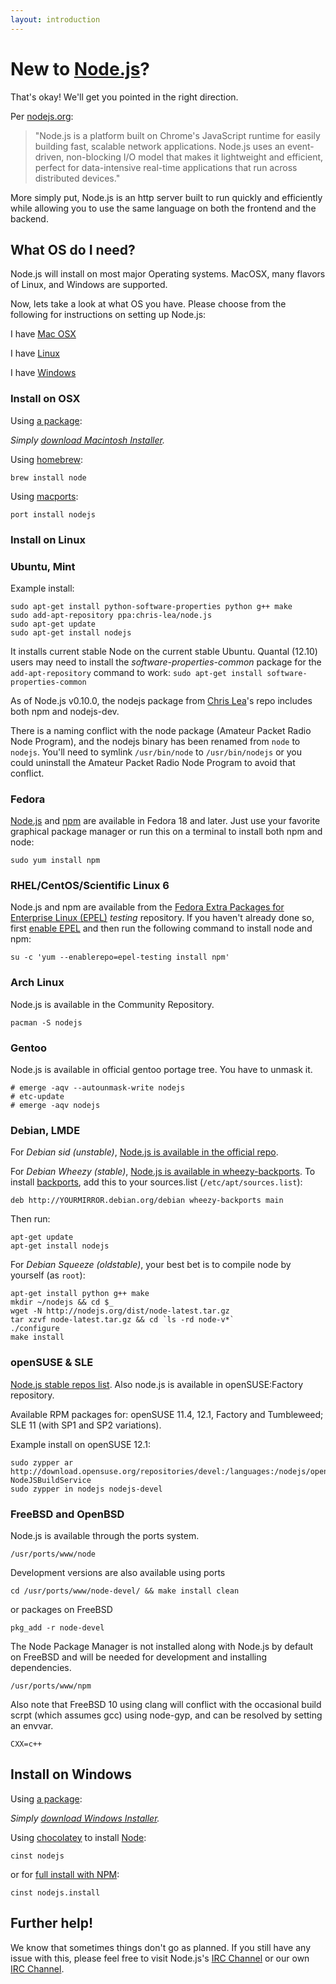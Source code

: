 ```yaml
---
layout: introduction
---
```


# New to [Node.js](https://soundcloud.com/marak/marak-the-node-js-rap)?

That's okay!  We'll get you pointed in the right direction.

Per [nodejs.org](http://nodejs.org):
> "Node.js is a platform built on Chrome's JavaScript runtime for easily building fast, scalable network applications. Node.js uses an event-driven, non-blocking I/O model that makes it lightweight and efficient, perfect for data-intensive real-time applications that run across distributed devices."

More simply put, Node.js is an http server built to run quickly and efficiently while allowing you to use the same language on both the frontend and the backend.

## What OS do I need?

Node.js will install on most major Operating systems.  MacOSX, many flavors of Linux, and Windows are supported.

Now, lets take a look at what OS you have.  Please choose from the following for instructions on setting up Node.js:

I have [Mac OSX](#/getStarted?q=--install-on-osx-)

I have [Linux](#/getStarted?q=--install-on-linux-)

I have [Windows](#/getStarted?q=--install-on-windows-)

<h3>
<a id="install-on-osx" name="/getStarted?q=--install-on-osx-" class="anchor" href="#/getStarted?q=--install-on-osx-"><span class="mini-icon mini-icon-link"></span></a>
Install on OSX
</h3>

Using [a package](http://nodejs.org/download/):

_Simply [download Macintosh Installer](http://nodejs.org/download/)._

Using [homebrew](https://github.com/mxcl/homebrew):

    brew install node

Using [macports](http://www.macports.org/):

    port install nodejs

<h3>
<a id="install-on-linux" name="/getStarted?q=--install-on-linux-" class="anchor" href="#/getStarted?--install-on-linux-"><span class="mini-icon mini-icon-link"></span></a>
Install on Linux
</h3>

### Ubuntu, Mint

Example install:

    sudo apt-get install python-software-properties python g++ make
    sudo add-apt-repository ppa:chris-lea/node.js
    sudo apt-get update
    sudo apt-get install nodejs

It installs current stable Node on the current stable Ubuntu. Quantal (12.10) users may need to install the *software-properties-common* package for the `add-apt-repository` command to work: `sudo apt-get install software-properties-common`

As of Node.js v0.10.0, the nodejs package from [Chris Lea](https://chrislea.com/2013/03/15/upgrading-from-node-js-0-8-x-to-0-10-0-from-my-ppa/)'s repo includes both npm and nodejs-dev.

There is a naming conflict with the node package (Amateur Packet Radio Node Program), and the nodejs binary has been renamed from `node` to `nodejs`. You'll need to symlink `/usr/bin/node` to `/usr/bin/nodejs` or you could uninstall the Amateur Packet Radio Node Program to avoid that conflict.

### Fedora

[Node.js](https://apps.fedoraproject.org/packages/nodejs) and [npm](https://apps.fedoraproject.org/packages/npm) are available in Fedora 18 and later.  Just use your favorite graphical package manager or run this on a terminal to install both npm and node:

    sudo yum install npm

### RHEL/CentOS/Scientific Linux 6

Node.js and npm are available from the [Fedora Extra Packages for Enterprise Linux (EPEL)](https://fedoraproject.org/wiki/EPEL) _testing_ repository.  If you haven't already done so, first [enable EPEL](https://fedoraproject.org/wiki/EPEL#How_can_I_use_these_extra_packages.3F) and then run the following command to install node and npm:

    su -c 'yum --enablerepo=epel-testing install npm'

### Arch Linux
Node.js is available in the Community Repository.

    pacman -S nodejs

### Gentoo
Node.js is available in official gentoo portage tree. You have to unmask it.

    # emerge -aqv --autounmask-write nodejs
    # etc-update
    # emerge -aqv nodejs

### Debian, LMDE

For *Debian sid (unstable)*, [Node.js is available in the official repo](http://packages.debian.org/search?searchon=names&keywords=nodejs).

For *Debian Wheezy (stable)*, [Node.js is available in wheezy-backports](http://packages.debian.org/wheezy-backports/nodejs). To install [backports](http://backports.debian.org/Instructions/), add this to your sources.list (`/etc/apt/sources.list`):

    deb http://YOURMIRROR.debian.org/debian wheezy-backports main

Then run:

    apt-get update
    apt-get install nodejs

For *Debian Squeeze (oldstable)*, your best bet is to compile node by yourself (as `root`):

    apt-get install python g++ make
    mkdir ~/nodejs && cd $_
    wget -N http://nodejs.org/dist/node-latest.tar.gz
    tar xzvf node-latest.tar.gz && cd `ls -rd node-v*`
    ./configure
    make install

### openSUSE & SLE
[Node.js stable repos list](https://build.opensuse.org/package/show?package=nodejs&project=devel%3Alanguages%3Anodejs). Also node.js is available in openSUSE:Factory repository.

Available RPM packages for: openSUSE 11.4, 12.1, Factory and Tumbleweed; SLE 11 (with SP1 and SP2 variations).

Example install on openSUSE 12.1:

    sudo zypper ar http://download.opensuse.org/repositories/devel:/languages:/nodejs/openSUSE_12.1/ NodeJSBuildService
    sudo zypper in nodejs nodejs-devel

### FreeBSD and OpenBSD
Node.js is available through the ports system.

    /usr/ports/www/node

Development versions are also available using ports

    cd /usr/ports/www/node-devel/ && make install clean

or packages on FreeBSD

    pkg_add -r node-devel

The Node Package Manager is not installed along with Node.js by default on FreeBSD and will be needed for development and installing dependencies.

    /usr/ports/www/npm

Also note that FreeBSD 10 using clang will conflict with the occasional build scrpt (which assumes gcc) using node-gyp, and can be resolved by setting an envvar.

    CXX=c++

<h2>
<a id="install-on-windows" name="/getStarted?q=--install-on-windows-" class="anchor" href="#/getStarted?q=--install-on-windows-"><span class="mini-icon mini-icon-link"></span></a>
Install on Windows
</h2>

Using [a package](http://nodejs.org/download/):

_Simply [download Windows Installer](http://nodejs.org/download/)._

Using [chocolatey](http://chocolatey.org) to install [Node](http://chocolatey.org/packages/nodejs):

    cinst nodejs

or for [full install with NPM](http://chocolatey.org/packages/nodejs.install):

    cinst nodejs.install

## Further help!

We know that sometimes things don't go as planned. If you still have any issue with this, please feel free to visit Node.js's [IRC Channel](irc://irc.freenode.net/node.js) or our own [IRC Channel](irc://irc.freenode.net/sailsjs).
